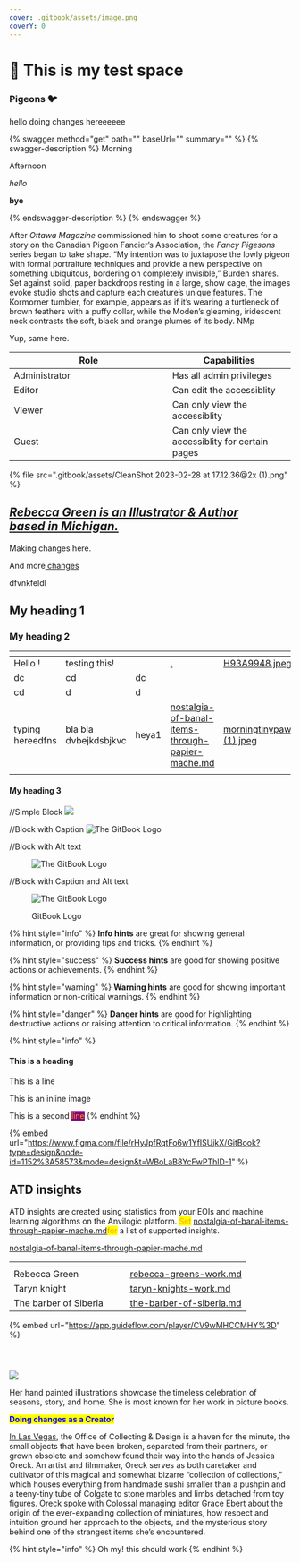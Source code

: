 ```yaml
---
cover: .gitbook/assets/image.png
coverY: 0
---
```


# 🚩 This is my test space

### Pigeons 🐦

hello doing changes hereeeeee

{% swagger method="get" path="" baseUrl="" summary="" %}
{% swagger-description %}
Morning

Afternoon

_hello_

**bye**


{% endswagger-description %}
{% endswagger %}

After _Ottawa Magazine_ commissioned him to shoot some creatures for a story on the Canadian Pigeon Fancier’s Association, the _Fancy Pigesons_ series began to take shape. “My intention was to juxtapose the lowly pigeon with formal portraiture techniques and provide a new perspective on something ubiquitous, bordering on completely invisible,” Burden shares. Set against solid, paper backdrops resting in a large, show cage, the images evoke studio shots and capture each creature’s unique features. The Kormorner tumbler, for example, appears as if it’s wearing a turtleneck of brown feathers with a puffy collar, while the Moden’s gleaming, iridescent neck contrasts the soft, black and orange plumes of its body. NMp




Yup, same here.&#x20;



<table><thead><tr><th width="268">Role</th><th>Capabilities</th></tr></thead><tbody><tr><td>Administrator</td><td>Has all admin privileges</td></tr><tr><td>Editor</td><td>Can edit the accessiblity </td></tr><tr><td>Viewer</td><td>Can only view the accessiblity </td></tr><tr><td>Guest</td><td>Can only view the accessiblity for certain pages</td></tr></tbody></table>



{% file src=".gitbook/assets/CleanShot 2023-02-28 at 17.12.36@2x (1).png" %}

[_Rebecca Green is an Illustrator & Author_\
_based in Michigan._](https://www.thisiscolossal.com/)
------------------------------------------------------

Making changes here.&#x20;

And more[ changes ](./#rebecca-green-is-an-illustrator-and-author-based-in-michigan.)

dfvnkfeldl&#x20;







## My heading 1

### My heading 2

<table data-view="cards"><thead><tr><th></th><th></th><th></th><th data-hidden data-card-target data-type="content-ref"></th><th data-hidden data-card-cover data-type="files"></th></tr></thead><tbody><tr><td>Hello !</td><td>testing this!</td><td></td><td><a href="./">.</a></td><td><a href=".gitbook/assets/H93A9948.jpeg">H93A9948.jpeg</a></td></tr><tr><td>dc</td><td>cd</td><td>dc</td><td></td><td></td></tr><tr><td>cd</td><td>d</td><td>d</td><td></td><td></td></tr><tr><td>typing hereedfns</td><td>bla bla dvbejkdsbjkvc</td><td>heya1</td><td><a href="nostalgia-of-banal-items-through-papier-mache.md">nostalgia-of-banal-items-through-papier-mache.md</a></td><td><a href=".gitbook/assets/morningtinypawws_det1+copy (1).jpeg">morningtinypawws_det1+copy (1).jpeg</a></td></tr><tr><td></td><td></td><td></td><td></td><td></td></tr></tbody></table>

#### My heading 3

//Simple Block ![](https://gitbook.com/images/gitbook.png)

//Block with Caption ![The GitBook Logo](https://gitbook.com/images/gitbook.png)



//Block with Alt text

<figure><img src="https://gitbook.com/images/gitbook.png" alt="The GitBook Logo"><figcaption></figcaption></figure>

//Block with Caption and Alt text

<figure><img src="https://gitbook.com/images/gitbook.png" alt="The GitBook Logo"><figcaption><p>GitBook Logo</p></figcaption></figure>

{% hint style="info" %}
**Info hints** are great for showing general information, or providing tips and tricks.
{% endhint %}

{% hint style="success" %}
**Success hints** are good for showing positive actions or achievements.
{% endhint %}

{% hint style="warning" %}
**Warning hints** are good for showing important information or non-critical warnings.
{% endhint %}

{% hint style="danger" %}
**Danger hints** are good for highlighting destructive actions or raising attention to critical information.
{% endhint %}

{% hint style="info" %}
#### This is a heading

This is a line

This is an inline  image

This is a second <mark style="color:orange;background-color:purple;">line</mark>
{% endhint %}

{% embed url="https://www.figma.com/file/rHyJpfRqtFo6w1YfISUjkX/GitBook?type=design&node-id=1152%3A58573&mode=design&t=WBoLaB8YcFwPThlD-1" %}

##

##

##

## ATD insights

ATD insights are created using statistics from your EOIs and machine learning algorithms on the Anvilogic platform. <mark style="color:orange;">Set</mark> [nostalgia-of-banal-items-through-papier-mache.md](nostalgia-of-banal-items-through-papier-mache.md "mention")<mark style="color:orange;">for</mark> a list of supported insights.

[nostalgia-of-banal-items-through-papier-mache.md](nostalgia-of-banal-items-through-papier-mache.md "mention")



<table data-view="cards"><thead><tr><th></th><th></th><th></th><th data-hidden data-card-target data-type="content-ref"></th></tr></thead><tbody><tr><td>Rebecca Green</td><td></td><td></td><td><a href="inspiring-work/rebecca-greens-work.md">rebecca-greens-work.md</a></td></tr><tr><td>Taryn knight </td><td></td><td></td><td><a href="taryn-knights-work.md">taryn-knights-work.md</a></td></tr><tr><td>The barber of Siberia</td><td></td><td></td><td><a href="group-1/the-barber-of-siberia.md">the-barber-of-siberia.md</a></td></tr></tbody></table>

{% embed url="https://app.guideflow.com/player/CV9wMHCCMHY%3D" %}

<div>

<figure><img src=".gitbook/assets/CELIA_balletposterWS.jpeg" alt=""><figcaption></figcaption></figure>

 

<figure><img src=".gitbook/assets/TheSpringDance_WS.jpeg" alt=""><figcaption></figcaption></figure>

 

<figure><img src=".gitbook/assets/morningtinypawws_det1+copy (1).jpeg" alt=""><figcaption></figcaption></figure>

</div>

![](<.gitbook/assets/CleanShot 2023-05-19 at 13.40.41@2x.png>)



Her hand painted illustrations showcase the timeless celebration of seasons, story, and home. She is most known for her work in picture books.

<mark style="color:blue;">**Doing changes as a Creator**</mark>

[In Las Vegas](https://www.thisiscolossal.com/category/design/), the Office of Collecting & Design is a haven for the minute, the small objects that have been broken, separated from their partners, or grown obsolete and somehow found their way into the hands of Jessica Oreck. An artist and filmmaker, Oreck serves as both caretaker and cultivator of this magical and somewhat bizarre “collection of collections,” which houses everything from handmade sushi smaller than a pushpin and a teeny-tiny tube of Colgate to stone marbles and limbs detached from toy figures. Oreck spoke with Colossal managing editor Grace Ebert about the origin of the ever-expanding collection of miniatures, how respect and intuition ground her approach to the objects, and the mysterious story behind one of the strangest items she’s encountered.

{% hint style="info" %}
Oh my! this should work
{% endhint %}

